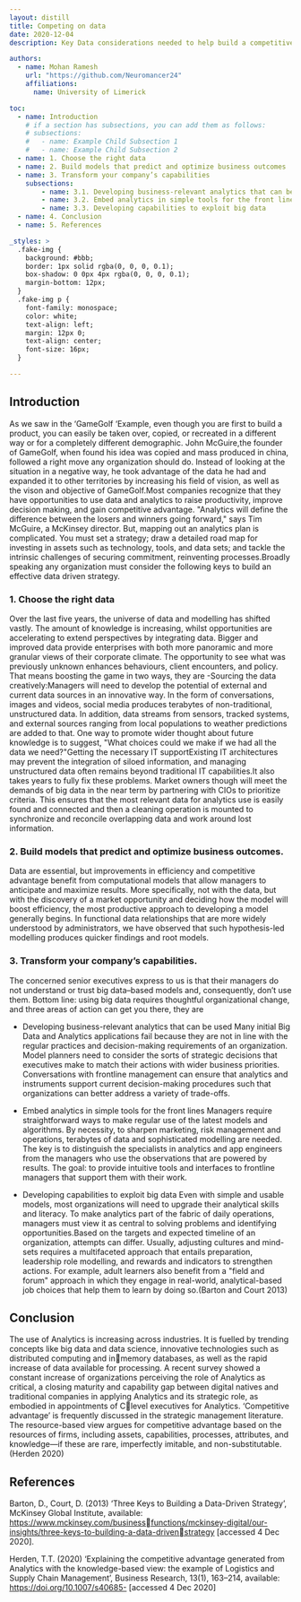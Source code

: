 ```yaml
---
layout: distill
title: Competing on data
date: 2020-12-04
description: Key Data considerations needed to help build a competitive advantage.

authors:
  - name: Mohan Ramesh
    url: "https://github.com/Neuromancer24"
    affiliations: 
      name: University of Limerick

toc:
  - name: Introduction
    # if a section has subsections, you can add them as follows:
    # subsections:
    #   - name: Example Child Subsection 1
    #   - name: Example Child Subsection 2
  - name: 1. Choose the right data
  - name: 2. Build models that predict and optimize business outcomes
  - name: 3. Transform your company’s capabilities 
    subsections:
        - name: 3.1. Developing business-relevant analytics that can be used
        - name: 3.2. Embed analytics in simple tools for the front lines
        - name: 3.3. Developing capabilities to exploit big data
  - name: 4. Conclusion
  - name: 5. References

_styles: >
  .fake-img {
    background: #bbb;
    border: 1px solid rgba(0, 0, 0, 0.1);
    box-shadow: 0 0px 4px rgba(0, 0, 0, 0.1);
    margin-bottom: 12px;
  }
  .fake-img p {
    font-family: monospace;
    color: white;
    text-align: left;
    margin: 12px 0;
    text-align: center;
    font-size: 16px;
  }

---
```

## Introduction

As we saw in the ‘GameGolf ‘Example, even though you are first to build a product, you can easily be taken over, copied, or recreated in a different way or for a completely different demographic. John McGuire,the founder of GameGolf, when found his idea was copied and mass produced in china, followed a right move any organization should do. Instead of looking at the situation in a negative way, he took advantage of the data he had and expanded it to other territories by increasing his field of vision, as well as the vison and objective of GameGolf.Most companies recognize that they have opportunities to use data and analytics to raise productivity, improve decision making, and gain competitive advantage. "Analytics will define the difference between the losers and winners going forward," says Tim McGuire, a McKinsey director. But, mapping out an analytics plan is complicated. You must set a strategy; draw a detailed road map for investing in assets such as technology, tools, and data sets; and tackle the intrinsic challenges of securing commitment, reinventing processes.Broadly speaking any organization must consider the following keys to build an effective data driven strategy.

### 1. Choose the right data 
Over the last five years, the universe of data and modelling has shifted vastly. The amount of knowledge is increasing, whilst opportunities are accelerating to extend perspectives by integrating data. Bigger and improved data provide enterprises with both more panoramic and more granular views of their corporate climate. The opportunity to see what was previously unknown enhances behaviours, client encounters, and policy. That means boosting the game in two ways, they are -Sourcing the data creatively:Managers will need to develop the potential of external and current data sources in an innovative way. In the form of conversations, images and videos, social media produces terabytes of non-traditional, unstructured data. In addition, data streams from sensors, tracked systems, and external sources ranging from local populations to weather predictions are added to that. One way to promote wider thought about future knowledge is to suggest, "What choices could we make if we had all the data we need?"Getting the necessary IT supportExisting IT architectures may prevent the integration of siloed information, and managing unstructured data often remains beyond traditional IT capabilities.It also takes years to fully fix these problems. Market owners though will meet the demands of big data in the near term by partnering with CIOs to prioritize criteria. This ensures that the most relevant data for analytics use is easily found and connected and then a cleaning operation is mounted to synchronize and reconcile overlapping data and work around lost information.

### 2. Build models that predict and optimize business outcomes. 
Data are essential, but improvements in efficiency and competitive advantage benefit 
from computational models that allow managers to anticipate and maximize results. More 
specifically, not with the data, but with the discovery of a market opportunity and deciding 
how the model will boost efficiency, the most productive approach to developing a model 
generally begins. In functional data relationships that are more widely understood by 
administrators, we have observed that such hypothesis-led modelling produces quicker 
findings and root models.

### 3. Transform your company’s capabilities. 
The concerned senior executives express to us is that their managers do not understand or trust big data–based models and, consequently, don’t use them. Bottom line: using big data requires thoughtful organizational change, and three areas of action can get you there, they are 

- Developing business-relevant analytics that can be used
Many initial Big Data and Analytics applications fail because they are not in line with the regular practices and decision-making requirements of an organization. Model planners need to consider the sorts of strategic decisions that executives make to match their actions with wider business priorities. Conversations with frontline management can ensure that analytics and instruments support current decision-making procedures such that organizations can better address a variety of trade-offs.

- Embed analytics in simple tools for the front lines
Managers require straightforward ways to make regular use of the latest models and algorithms. By necessity, to sharpen marketing, risk management and operations, terabytes of data and sophisticated modelling are needed. The key is to distinguish the specialists in analytics and app engineers from the managers who use the observations that are powered by results. The goal: to provide intuitive tools and interfaces to frontline managers that support them with their work.

- Developing capabilities to exploit big data
Even with simple and usable models, most organizations will need to upgrade their analytical skills and literacy. To make analytics part of the fabric of daily operations, managers must view it as central to solving problems and identifying opportunities.Based on the targets and expected timeline of an organization, attempts can differ. Usually, adjusting cultures and mind-sets requires a multifaceted approach that entails preparation, leadership role modelling, and rewards and indicators to strengthen actions. For example, adult learners also benefit from a "field and forum" approach in which they engage in real-world, analytical-based job choices that help them to learn by doing so.(Barton and Court 2013)

## Conclusion 
The use of Analytics is increasing across industries. It is fuelled by trending concepts like 
big data and data science, innovative technologies such as distributed computing and inmemory databases, as well as the rapid increase of data available for processing. A recent 
survey showed a constant increase of organizations perceiving the role of Analytics as 
critical, a closing maturity and capability gap between digital natives and traditional 
companies in applying Analytics and its strategic role, as embodied in appointments of Clevel executives for Analytics.
‘Competitive advantage’ is frequently discussed in the strategic management literature. 
The resource-based view argues for competitive advantage based on the resources of 
firms, including assets, capabilities, processes, attributes, and knowledge—if these are rare, 
imperfectly imitable, and non-substitutable. (Herden 2020)


## References 
Barton, D., Court, D. (2013) ‘Three Keys to Building a Data-Driven Strategy’, McKinsey Global Institute, available: https://www.mckinsey.com/businessfunctions/mckinsey-digital/our-insights/three-keys-to-building-a-data-drivenstrategy [accessed 4 Dec 2020].

Herden, T.T. (2020) ‘Explaining the competitive advantage generated from Analytics with the knowledge-based view: the example of Logistics and Supply Chain Management’, Business Research, 13(1), 163–214, available: https://doi.org/10.1007/s40685- [accessed 4 Dec 2020]